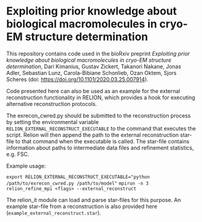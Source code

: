 # Exploiting prior knowledge about biological macromolecules in cryo-EM structure determination
This repository contains code used in the bioRxiv preprint _Exploiting prior knowledge about biological macromolecules in cryo-EM structure determination_, Dari Kimanius, Gustav Zickert, Takanori Nakane, Jonas Adler, Sebastian Lunz, Carola-Bibiane Schonlieb, Ozan Oktem, Sjors Scheres (doi: https://doi.org/10.1101/2020.03.25.007914).

Code presented here can also be used as an example for the external reconstruction functionality in RELION, which provides a hook for executing alternative reconstruction protocols.

The exrecon_cwred.py should be submitted to the reconstruction process by setting the environmental variable `RELION_EXTERNAL_RECONSTRUCT_EXECUTABLE` to the command that executes the script. Relion will then append the path to the external reconstruction star-file to that command when the executable is called. The star-file contains information about paths to intermediate data files and refinement statistics, e.g. FSC.

Example usage:

`export RELION_EXTERNAL_RECONSTRUCT_EXECUTABLE="python /path/to/exrecon_cwred.py /path/to/model"`
`mpirun -n 3 relion_refine_mpi <flags> --external_reconstruct`

The relion_it module can load and parse star-files for this purpose. An example star-file from a reconstruction is also provided here (`example_external_reconstruct.star`). 
